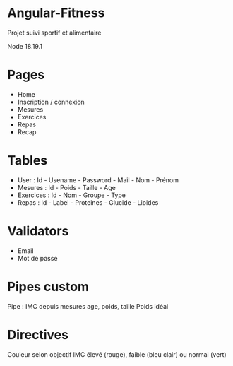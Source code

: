 # Angular-Fitness
Projet suivi sportif et alimentaire 

Node 18.19.1


# Pages

- Home 
- Inscription / connexion 
- Mesures 
- Exercices 
- Repas 
- Recap 



# Tables 

- User : Id - Usename - Password - Mail - Nom - Prénom 
- Mesures : Id - Poids - Taille - Age 
- Exercices : Id - Nom - Groupe - Type 
- Repas : Id - Label - Proteines - Glucide - Lipides 

# Validators 
- Email 
- Mot de passe 

# Pipes custom 
Pipe : IMC depuis mesures age, poids, taille
 	Poids idéal 

# Directives
Couleur selon objectif IMC élevé (rouge), faible (bleu clair) ou normal (vert)
